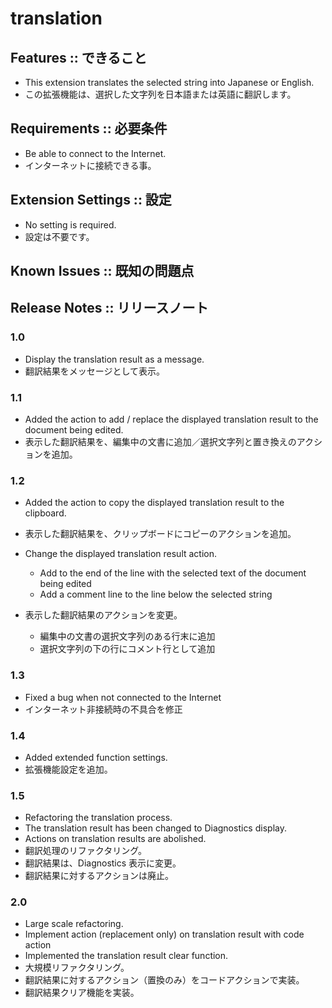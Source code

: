 # translation

## Features :: できること

- This extension translates the selected string into Japanese or English.
- この拡張機能は、選択した文字列を日本語または英語に翻訳します。

## Requirements :: 必要条件

- Be able to connect to the Internet.
- インターネットに接続できる事。

## Extension Settings :: 設定

- No setting is required.
- 設定は不要です。

## Known Issues :: 既知の問題点  

## Release Notes :: リリースノート

### 1.0

- Display the translation result as a message.
- 翻訳結果をメッセージとして表示。

### 1.1

- Added the action to add / replace the displayed translation result to the document being edited.
- 表示した翻訳結果を、編集中の文書に追加／選択文字列と置き換えのアクションを追加。

### 1.2

- Added the action to copy the displayed translation result to the clipboard.
- 表示した翻訳結果を、クリップボードにコピーのアクションを追加。

- Change the displayed translation result action.
  - Add to the end of the line with the selected text of the document being edited
  - Add a comment line to the line below the selected string
- 表示した翻訳結果のアクションを変更。
  - 編集中の文書の選択文字列のある行末に追加
  - 選択文字列の下の行にコメント行として追加

### 1.3

- Fixed a bug when not connected to the Internet
- インターネット非接続時の不具合を修正

### 1.4

- Added extended function settings.
- 拡張機能設定を追加。

### 1.5

- Refactoring the translation process.
- The translation result has been changed to Diagnostics display.
- Actions on translation results are abolished.
- 翻訳処理のリファクタリング。
- 翻訳結果は、Diagnostics 表示に変更。
- 翻訳結果に対するアクションは廃止。

### 2.0

- Large scale refactoring.
- Implement action (replacement only) on translation result with code action
- Implemented the translation result clear function.
- 大規模リファクタリング。
- 翻訳結果に対するアクション（置換のみ）をコードアクションで実装。
- 翻訳結果クリア機能を実装。
